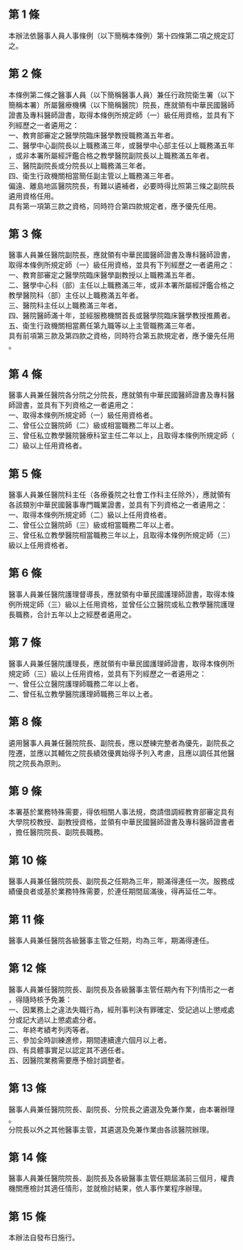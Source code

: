 第 1 條
-------
本辦法依醫事人員人事條例（以下簡稱本條例）第十四條第二項之規定訂  
之。

第 2 條
-------
本條例第二條之醫事人員（以下簡稱醫事人員）兼任行政院衛生署（以下  
簡稱本署）所屬醫療機構（以下簡稱醫院）院長，應就領有中華民國醫師  
證書及專科醫師證書，取得本條例所規定師（一）級任用資格，並具有下  
列經歷之一者遴用之：  
一、教育部審定之醫學院臨床醫學教授職務滿五年者。  
二、醫學中心副院長以上職務滿三年，或醫學中心部主任以上職務滿五年  
    ，或非本署所屬經評鑑合格之教學醫院副院長以上職務滿五年者。  
三、醫院副院長或分院長以上職務滿三年者。  
四、衛生行政機關相當簡任副主管以上職務滿三年者。  
偏遠、離島地區醫院院長，有難以遴補者，必要時得比照第三條之副院長  
遴用資格任用。  
具有第一項第三款之資格，同時符合第四款規定者，應予優先任用。

第 3 條
-------
醫事人員兼任醫院副院長，應就領有中華民國醫師證書及專科醫師證書，  
取得本條例所規定師（一）級任用資格，並具有下列經歷之一者遴用之：  
一、教育部審定之醫學院臨床醫學副教授以上職務滿五年者。  
二、醫學中心科（部）主任以上職務滿三年，或非本署所屬經評鑑合格之  
    教學醫院科（部）主任以上職務滿五年者。  
三、醫院科主任以上職務滿三年者。  
四、醫院醫師滿十年，並經服務機關首長或醫學院臨床醫學教授推薦者。  
五、衛生行政機關相當薦任第九職等以上主管職務滿三年者。  
具有前項第三款及第四款之資格，同時符合第五款規定者，應予優先任用  
。

第 4 條
-------
醫事人員兼任醫院各分院之分院長，應就領有中華民國醫師證書及專科醫  
師證書，並具有下列資格之一者遴用之：  
一、取得本條例所規定師（一）級任用資格者。  
二、曾任公立醫院師（二）級或相當職務二年以上者。  
三、曾任私立教學醫院醫療科室主任二年以上，且取得本條例所規定師（  
    二）級以上任用資格者。

第 5 條
-------
醫事人員兼任醫院科主任（各療養院之社會工作科主任除外），應就領有  
各該類別中華民國醫事專門職業證書，並具有下列資格之一者遴用之：  
一、取得本條例所規定師（二）級以上任用資格者。  
二、曾任公立醫院師（三）級或相當職務二年以上者。  
三、曾任私立教學醫院相當職務三年以上，且取得本條例所規定師（三）  
    級以上任用資格者。

第 6 條
-------
醫事人員兼任醫院護理督導長，應就領有中華民國護理師證書，取得本條  
例所規定師（三）級以上任用資格，並曾任公立醫院或私立教學醫院護理  
長職務，合計五年以上之經歷者遴用之。

第 7 條
-------
醫事人員兼任醫院護理長，應就領有中華民國護理師證書，取得本條例所  
規定師（三）級以上任用資格，並具有下列經歷之一者遴用之：  
一、曾任公立醫院護理師職務二年以上者。  
二、曾任私立教學醫院護理師職務三年以上者。

第 8 條
-------
遴用醫事人員兼任醫院院長、副院長，應以歷練完整者為優先，副院長之  
陞遷，並應以其輔佐之院長績效優異始得予列入考慮，且應以調任其他醫  
院之院長為原則。

第 9 條
-------
本署基於業務特殊需要，得依相關人事法規，商請借調經教育部審定具有  
大學院校教授、副教授資格，並領有中華民國醫師證書及專科醫師證書者  
，擔任醫院院長、副院長職務。

第 10 條
--------
醫事人員兼任醫院院長、副院長之任期為三年，期滿得連任一次。服務成  
績優良者或基於業務特殊需要，於連任期間屆滿後，得再延任二年。

第 11 條
--------
醫事人員兼任醫院各級醫事主管之任期，均為三年，期滿得連任。

第 12 條
--------
醫事人員兼任醫院院長、副院長及各級醫事主管任期內有下列情形之一者  
，得隨時核予免兼：  
一、因業務上之違法失職行為，經刑事判決有罪確定、受記過以上懲戒處  
    分或記大過以上懲處處分者。  
二、年終考績考列丙等者。  
三、參加全時訓練進修，期間連續達六個月以上者。  
四、有具體事實足以認定其不適任者。  
五、因醫院業務需要應予檢討調整者。

第 13 條
--------
醫事人員兼任醫院院長、副院長、分院長之遴選及免兼作業，由本署辦理  
。  
分院長以外之其他醫事主管，其遴選及免兼作業由各該醫院辦理。

第 14 條
--------
醫事人員兼任醫院院長、副院長及各級醫事主管任期屆滿前三個月，權責  
機關應檢討其適任情形，並就檢討結果，依人事作業程序辦理。

第 15 條
--------
本辦法自發布日施行。

